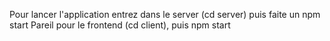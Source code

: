 Pour lancer l'application entrez dans le server (cd server) puis faite un npm start
Pareil pour le frontend (cd client), puis npm start
